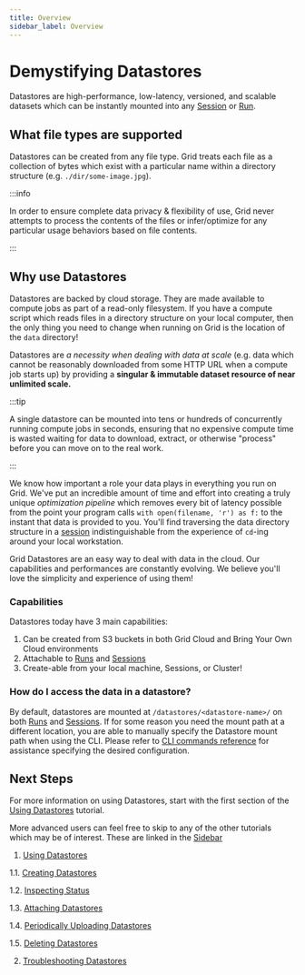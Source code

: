 ```yaml
---
title: Overview
sidebar_label: Overview
---
```

# Demystifying Datastores

Datastores are high-performance, low-latency, versioned, and scalable datasets which can
be instantly mounted into any [Session](../../features/sessions/README.md) or
[Run](../../features/runs/1_README.md).

## What file types are supported

Datastores can be created from any file type. Grid treats each file as a collection of
bytes which exist with a particular name within a directory structure (e.g.
`./dir/some-image.jpg`). 

:::info

In order to ensure complete data privacy & flexibility of use, Grid never attempts to
process the contents of the files or infer/optimize for any particular usage behaviors based
on file contents. 

:::

## Why use Datastores

Datastores are backed by cloud storage. They are made available to
compute jobs as part of a read-only filesystem. If you have a compute script which reads
files in a directory structure on your local computer, then the only thing you need to
change when running on Grid is the location of the `data` directory! 

Datastores are *a necessity when dealing with data at scale* (e.g. data which cannot be
reasonably downloaded from some HTTP URL when a compute job starts up) by providing a
**singular & immutable dataset resource of near unlimited scale.** 

:::tip

A single datastore can be mounted into tens or hundreds of concurrently running compute
jobs in seconds, ensuring that no expensive compute time is wasted waiting for data to
download, extract, or otherwise "process" before you can move on to the real work. 

:::

We know how important a role your data plays in everything you run on Grid. We've put an
incredible amount of time and effort into creating a truly unique *optimization pipeline*
which removes every bit of latency possible from the point your program calls `with
open(filename, 'r') as f:` to the instant that data is provided to you. You'll find
traversing the data directory structure in a [session](../../features/sessions/README.md)
indistinguishable from the experience of `cd`-ing around your local workstation.

Grid Datastores are an easy way to deal with data in the cloud. Our
capabilities and performances are constantly evolving.  We believe you'll love the
simplicity and experience of using them! 


### Capabilities

Datastores today have 3 main capabilities:

1. Can be created from S3 buckets in both Grid Cloud and Bring Your Own Cloud
   environments
2. Attachable to [Runs](../../features/runs/1_README.md) and 
   [Sessions](../../features/sessions/README.md)
3. Create-able from your local machine, Sessions, or Cluster!

### How do I access the data in a datastore? 

By default, datastores are mounted at `/datastores/<datastore-name>/` on both 
[Runs](../../features/runs/1_README.md) and [Sessions](../../features/sessions/README.md).
If for some reason you need the mount path at a different location, you are able to
manually specify the Datastore mount path when using the CLI. Please refer to 
[CLI commands reference](../../cli.md) for assistance specifying the desired configuration. 

## Next Steps


For more information on using Datastores, start with the first section of the 
[Using Datastores](./2_Using%20Datastores/1_How-to-use-datastores.md) tutorial. 

More advanced users can feel free to skip to any of the other tutorials which may be of
interest. These are linked in the [Sidebar](./2_Using%20Datastores/1_How-to-use-datastores.md)

1. [Using Datastores](./2_Using%20Datastores/1_How-to-use-datastores.md)

  1.1. [Creating Datastores](./2_Using%20Datastores/2_creating-datastores.md)  

  1.2. [Inspecting Status](./2_Using%20Datastores/3_inspecting_status.md)

  1.3. [Attaching Datastores](./2_Using%20Datastores/4_attaching-datastores.md)  

  1.4. [Periodically Uploading Datastores](./2_Using%20Datastores/5_periodically-uploading-datastores.md)
  
  1.5. [Deleting Datastores](./2_Using%20Datastores/6_deleting-datastores.md)

2. [Troubleshooting Datastores](./3_faq.md)
